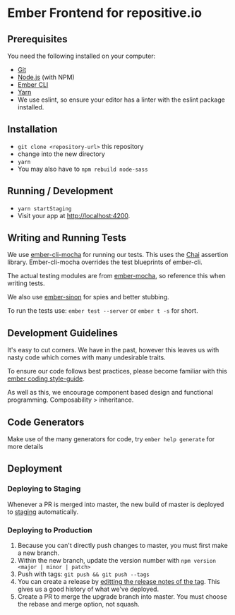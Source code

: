 # Ember Frontend for repositive.io

## Prerequisites

You need the following installed on your computer:

* [Git](http://git-scm.com/)
* [Node.js](http://nodejs.org/) (with NPM)
* [Ember CLI](http://www.ember-cli.com/)
* [Yarn](https://yarnpkg.com/en/docs/install)
* We use eslint, so ensure your editor has a linter with the eslint package installed.

## Installation

* `git clone <repository-url>` this repository
* change into the new directory
* `yarn`
* You may also have to `npm rebuild node-sass`

## Running / Development

* `yarn startStaging`
* Visit your app at [http://localhost:4200](http://localhost:4200).


## Writing and Running Tests

We use [ember-cli-mocha](https://github.com/switchfly/ember-cli-mocha) for running our tests. This uses the [Chai](http://chaijs.com/) assertion library. Ember-cli-mocha overrides the test blueprints of ember-cli.

The actual testing modules are from [ember-mocha](https://github.com/switchfly/ember-mocha), so reference this when writing tests.

We also use [ember-sinon](https://github.com/csantero/ember-sinon) for spies and better stubbing.

To run the tests use: `ember test --server` or `ember t -s` for short.

## Development Guidelines
It's easy to cut corners. We have in the past, however this leaves us with nasty code which comes with many undesirable traits.

To ensure our code follows best practices, please become familiar with this [ember coding style-guide](https://github.com/netguru/ember-styleguide).

As well as this, we encourage component based design and functional programming. Composability > inheritance.

## Code Generators

Make use of the many generators for code, try `ember help generate` for more details

## Deployment

### Deploying to Staging

Whenever a PR is merged into master, the new build of master is deployed to [staging](https://discover-staging.repositive.io) automatically.

### Deploying to Production
1. Because you can't directly push changes to master, you must first make a new branch.
2. Within the new branch, update the version number with `npm version <major | minor | patch>`
3. Push with tags: `git push && git push --tags`
4. You can create a release by [editting the release notes of the tag](https://github.com/repositive/discover.repositive.io/tags). This gives us a good history of what we've deployed.
5. Create a PR to merge the upgrade branch into master. You must choose the rebase and merge option, not squash.
